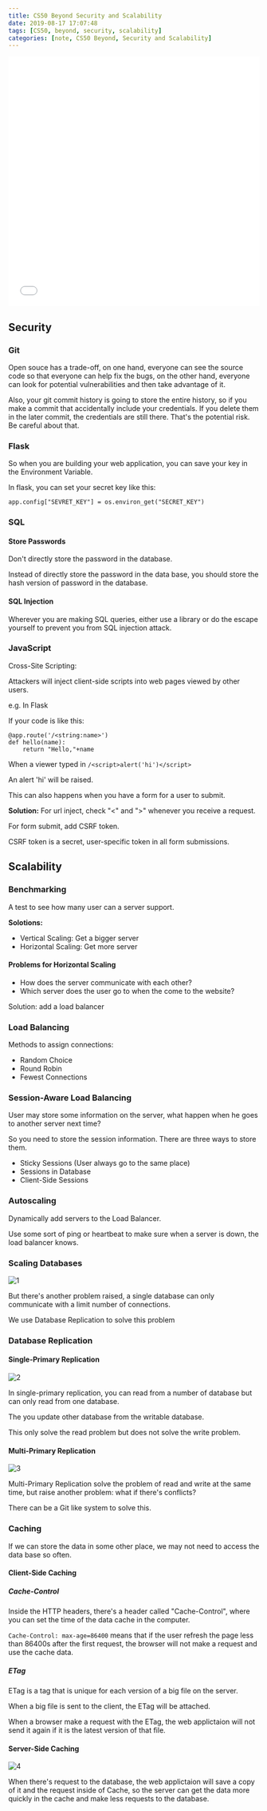 ```yaml
---
title: CS50 Beyond Security and Scalability
date: 2019-08-17 17:07:48
tags: [CS50, beyond, security, scalability]
categories: [note, CS50 Beyond, Security and Scalability]
---
```


<iframe src="//player.bilibili.com/player.html?aid=58975882&cid=102776726&page=10" scrolling="no" border="0" frameborder="no" framespacing="0" allowfullscreen="true" width="100%" height="500px"> </iframe>

## Security

### Git

Open souce has a trade-off, on one hand, everyone can see the source code so that everyone can help fix the bugs, on the other hand, everyone can look for potential vulnerabilities and then take advantage of it.

Also, your git commit history is going to store the entire history, so if you make a commit that accidentally include your credentials. If you delete them in the later commit, the credentials are still there. That's the potential risk. Be careful about that.

### Flask

So when you are building your web application, you can save your key in the Environment Variable.

In flask, you can set your secret key like this:

`app.config["SEVRET_KEY"] = os.environ_get("SECRET_KEY")`

### SQL

#### Store Passwords

Don't directly store the password in the database.

Instead of directly store the password in the data base, you should store the hash version of password in the database.

#### SQL Injection

Wherever you are making SQL queries, either use a library or do the escape yourself to prevent you from SQL injection attack.

### JavaScript

Cross-Site Scripting:

Attackers will inject client-side scripts into web pages viewed by other users.

e.g. In Flask

If your code is like this:

```en
@app.route('/<string:name>')
def hello(name):
    return "Hello,"+name
```

When a viewer typed in `/<script>alert('hi')</script>`

An alert 'hi' will be raised.

This can also happens when you have a form for a user to submit.

**Solution:**
For url inject, check "<" and ">" whenever you receive a request.

For form submit, add CSRF token.

CSRF token is a secret, user-specific token in all form submissions.

## Scalability

### Benchmarking

A test to see how many user can a server support.

**Solotions:**

- Vertical Scaling: Get a bigger server
- Horizontal Scaling: Get more server

#### Problems for Horizontal Scaling

- How does the server communicate with each other?
- Which server does the user go to when the come to the website?

Solution: add a load balancer

### Load Balancing

Methods to assign connections:

- Random Choice
- Round Robin
- Fewest Connections

### Session-Aware Load Balancing

User may store some information on the server, what happen when he goes to another server next time?

So you need to store the session information. There are three ways to store them.

- Sticky Sessions (User always go to the same place)
- Sessions in Database
- Client-Side Sessions

### Autoscaling

Dynamically add servers to the Load Balancer.

Use some sort of ping or heartbeat to make sure when a server is down, the load balancer knows.

### Scaling Databases

![1](security/1.jpg)

But there's another problem raised, a single database can only communicate with a limit number of connections.

We use Database Replication to solve this problem

### Database Replication

#### Single-Primary Replication

![2](security/2.jpg)

In single-primary replication, you can read from a number of database but can only read from one database.

The you update other database from the writable database.

This only solve the read problem but does not solve the write problem.

#### Multi-Primary Replication

![3](security/3.jpg)

Multi-Primary Replication solve the problem of read and write at the same time, but raise another problem: what if there's conflicts?

There can be a Git like system to solve this.

### Caching

If we can store the data in some other place, we may not need to access the data base so often.

#### Client-Side Caching

##### Cache-Control

Inside the HTTP headers, there's a header called "Cache-Control", where you can set the time of the data cache in the computer.

`Cache-Control: max-age=86400` means that if the user refresh the page less than 86400s after the first request, the browser will not make a request and use the cache data.

##### ETag

ETag is a tag that is unique for each version of a big file on the server.

When a big file is sent to the client, the ETag will be attached.

When a browser make a request with the ETag, the web applictaion will not send it again if it is the latest version of that file.

#### Server-Side Caching

![4](security/4.jpg)

When there's request to the database, the web applictaion will save a copy of it and the request inside of Cache, so the server can get the data more quickly in the cache and make less requests to the database.
